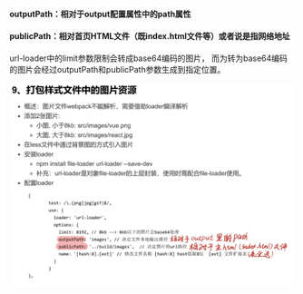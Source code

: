 #### outputPath：相对于output配置属性中的path属性
#### publicPath：相对首页HTML文件（既index.html文件等）或者说是指网络地址

url-loader中的limit参数限制会转成base64编码的图片，
而为转为base64编码的图片会经过outputPath和publicPath参数生成到指定位置。



![avatar](./src/images/IMG_0559(20200820-000802).PNG)
